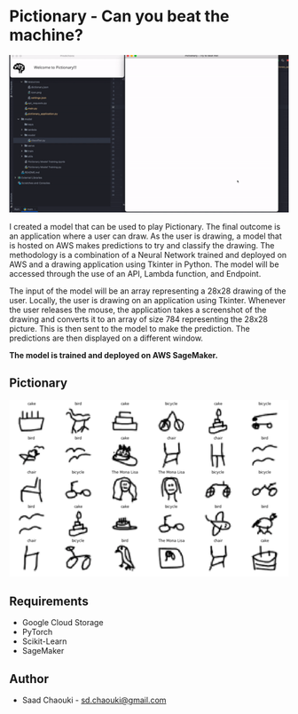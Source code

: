 # Pictionary - Can you beat the machine?


 ![Alt text](https://raw.githubusercontent.com/SaadChaouki/pictionary_application/18f94fc3915a8bee6475b7d7c5fbcf8d252f4ce1/resources/drawing%20gif.gif?token=AOYTVHENUEYAD3YAURBEDALAJXTLS
 "")

I created a model that can be used to play Pictionary. The final outcome is an application where a user can draw. As the user is drawing, a model that is hosted on AWS makes predictions to try and classify the drawing. The methodology is a combination of a Neural Network trained and deployed on AWS and a drawing application using Tkinter in Python. The model will be accessed through the use of an API, Lambda function, and Endpoint. 

The input of the model will be an array representing a 28x28 drawing of the user. Locally, the user is drawing on an application using Tkinter. Whenever the user releases the mouse, the application takes a screenshot of the drawing and converts it to an array of size 784 representing the 28x28 picture. This is then sent to the model to make the prediction. The predictions are then displayed on a different window.


**The model is trained and deployed on AWS SageMaker.**

## Pictionary

![Alt text](https://raw.githubusercontent.com/SaadChaouki/pictionary_application/18f94fc3915a8bee6475b7d7c5fbcf8d252f4ce1/resources/Images.png?token=AOYTVHE4OSJCEPRX5BYWVRTAJXTJU
 "")

## Requirements
* Google Cloud Storage
* PyTorch
* Scikit-Learn
* SageMaker


## Author
* Saad Chaouki - sd.chaouki@gmail.com
